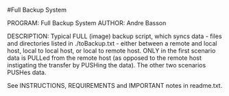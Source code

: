 #Full Backup System

PROGRAM:  Full Backup System
AUTHOR: Andre Basson

DESCRIPTION: 
Typical FULL (image) backup script, which syncs data - files and directories listed in ./toBackup.txt - either between a remote and local host, local to local host, or local to remote host. ONLY in the first scenario data is PULLed from the remote host (as opposed to the remote host instigating the transfer by PUSHing the data). The other two scenarios PUSHes
data.

See INSTRUCTIONS, REQUIREMENTS and IMPORTANT notes in readme.txt.
